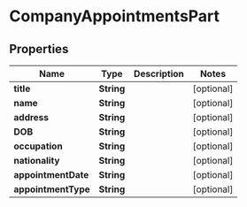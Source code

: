 
# CompanyAppointmentsPart

## Properties
Name | Type | Description | Notes
------------ | ------------- | ------------- | -------------
**title** | **String** |  |  [optional]
**name** | **String** |  |  [optional]
**address** | **String** |  |  [optional]
**DOB** | **String** |  |  [optional]
**occupation** | **String** |  |  [optional]
**nationality** | **String** |  |  [optional]
**appointmentDate** | **String** |  |  [optional]
**appointmentType** | **String** |  |  [optional]



